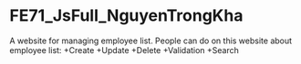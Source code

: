 # FE71_JsFull_NguyenTrongKha
A website for managing employee list.
People can do on this website about employee list:
  +Create
  +Update
  +Delete
  +Validation
  +Search
